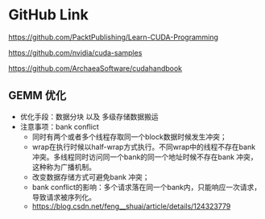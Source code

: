 # GitHub Link

<https://github.com/PacktPublishing/Learn-CUDA-Programming>

<https://github.com/nvidia/cuda-samples>

<https://github.com/ArchaeaSoftware/cudahandbook>

## GEMM 优化

* 优化手段：数据分块 以及 多级存储数据搬运
* 注意事项：bank conflict
  * 同时有两个或者多个线程存取同一个block数据时候发生冲突；
  * wrap在执行时候以half-wrap方式执行。不同wrap中的线程不存在bank冲突。多线程同时访问同一个bank的同一个地址时候不存在bank 冲突，这种称为广播机制。
  * 改变数据存储方式可避免bank 冲突；
  * bank conflict的影响：多个请求落在同一个bank内，只能响应一次请求，导致请求被序列化。
  * https://blog.csdn.net/feng__shuai/article/details/124323779
